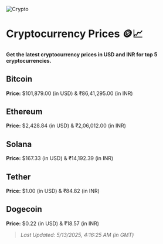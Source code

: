 
![Crypto](https://www.techguide.com.au/wp-content/uploads/2020/11/crypto3.jpeg)

# Cryptocurrency Prices 🪙📈

#### Get the latest cryptocurrency prices in USD and INR for top 5 cryptocurrencies.

## Bitcoin

**Price:** $101,879.00 (in USD) & ₹86,41,295.00 (in INR)

## Ethereum

**Price:** $2,428.84 (in USD) & ₹2,06,012.00 (in INR)

## Solana

**Price:** $167.33 (in USD) & ₹14,192.39 (in INR)

## Tether

**Price:** $1.00 (in USD) & ₹84.82 (in INR)

## Dogecoin

**Price:** $0.22 (in USD) & ₹18.57 (in INR)

> _Last Updated: 5/13/2025, 4:16:25 AM (in GMT)_
